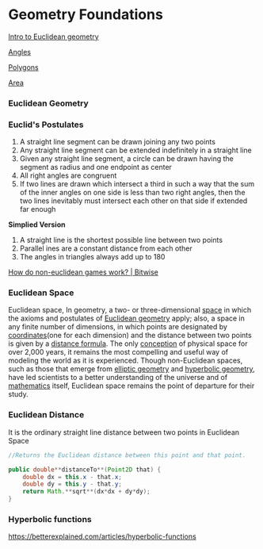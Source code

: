 # Geometry Foundations

[Intro to Euclidean geometry](https://www.khanacademy.org/math/geometry/hs-geo-foundations#hs-geo-intro-euclid)

[Angles](https://www.khanacademy.org/math/geometry/hs-geo-foundations#hs-geo-angles)

[Polygons](https://www.khanacademy.org/math/geometry/hs-geo-foundations#hs-geo-polygons)

[Area](https://www.khanacademy.org/math/geometry/hs-geo-foundations#hs-geo-area)

### Euclidean Geometry

### Euclid's Postulates

1. A straight line segment can be drawn joining any two points
2. Any straight line segment can be extended indefinitely in a straight line
3. Given any straight line segment, a circle can be drawn having the segment as radius and one endpoint as center
4. All right angles are congruent
5. If two lines are drawn which intersect a third in such a way that the sum of the inner angles on one side is less than two right angles, then the two lines inevitably must intersect each other on that side if extended far enough

**Simplied Version**

1. A straight line is the shortest possible line between two points
2. Parallel ines are a constant distance from each other
3. The angles in triangles always add up to 180

[How do non-euclidean games work? | Bitwise](https://www.youtube.com/watch?v=lFEIUcXCEvI)

### Euclidean Space

Euclidean space, In geometry, a two- or three-dimensional [space](https://www.britannica.com/science/space-physics-and-metaphysics) in which the axioms and postulates of [Euclidean geometry](https://www.britannica.com/science/Euclidean-geometry) apply; also, a space in any finite number of dimensions, in which points are designated by [coordinates](https://www.britannica.com/science/coordinate-system)(one for each dimension) and the distance between two points is given by a [distance formula](https://www.britannica.com/science/distance-formula). The only [conception](https://www.merriam-webster.com/dictionary/conception) of physical space for over 2,000 years, it remains the most compelling and useful way of modeling the world as it is experienced. Though non-Euclidean spaces, such as those that emerge from [elliptic geometry](https://www.britannica.com/science/Riemannian-geometry) and [hyperbolic geometry](https://www.britannica.com/science/hyperbolic-geometry), have led scientists to a better understanding of the universe and of [mathematics](https://www.britannica.com/science/mathematics) itself, Euclidean space remains the point of departure for their study.

### Euclidean Distance

It is the ordinary straight line distance between two points in Euclidean Space

```java
//Returns the Euclidean distance between this point and that point.

public double**distanceTo**(Point2D that) {
    double dx = this.x - that.x;
    double dy = this.y - that.y;
    return Math.**sqrt**(dx*dx + dy*dy);
}
```

### Hyperbolic functions

<https://betterexplained.com/articles/hyperbolic-functions>
